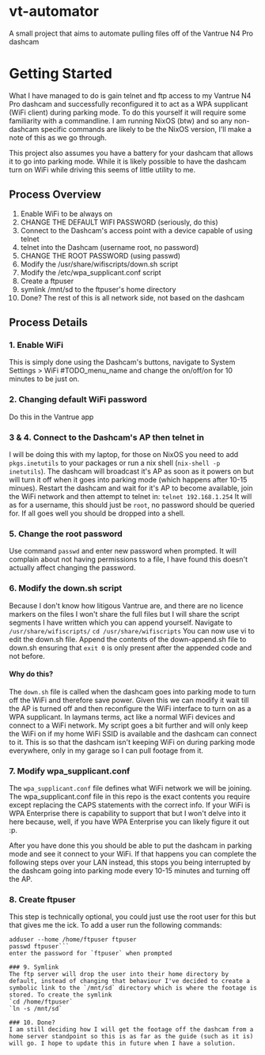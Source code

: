 # vt-automator
A small project that aims to automate pulling files off of the Vantrue N4 Pro dashcam

# Getting Started
What I have managed to do is gain telnet and ftp access to my Vantrue N4 Pro dashcam and successfully reconfigured it to act as a WPA supplicant (WiFi client) during parking mode. To do this yourself it will require some familiarity with a commandline. I am running NixOS (btw) and so any non-dashcam specific commands are likely to be the NixOS version, I'll make a note of this as we go through.

This project also assumes you have a battery for your dashcam that allows it to go into parking mode. While it is likely possible to have the dashcam turn on WiFi while driving this seems of little utility to me.

## Process Overview
1. Enable WiFi to be always on
2. CHANGE THE DEFAULT WIFI PASSWORD (seriously, do this)
3. Connect to the Dashcam's access point with a device capable of using telnet
4. telnet into the Dashcam (username root, no password)
5. CHANGE THE ROOT PASSWORD (using passwd)
6. Modify the /usr/share/wifiscripts/down.sh script
7. Modify the /etc/wpa_supplicant.conf script
8. Create a ftpuser
9. symlink /mnt/sd to the ftpuser's home directory
10. Done? The rest of this is all network side, not based on the dashcam

## Process Details
### 1. Enable WiFi
This is simply done using the Dashcam's buttons, navigate to System Settings > WiFi #TODO_menu_name and change the on/off/on for 10 minutes to be just on.

### 2. Changing default WiFi password
Do this in the Vantrue app

### 3 & 4. Connect to the Dashcam's AP then telnet in
I will be doing this with my laptop, for those on NixOS you need to add `pkgs.inetutils` to your packages or run a nix shell (`nix-shell -p inetutils`).
The dashcam will broadcast it's AP as soon as it powers on but will turn it off when it goes into parking mode (which happens after 10-15 minues). Restart the dashcam and wait for it's AP to become available, join the WiFi network and then attempt to telnet in:
`telnet 192.168.1.254`
It will as for a username, this should just be `root`, no password should be queried for. If all goes well you should be dropped into a shell.

### 5. Change the root password
Use command `passwd` and enter new password when prompted. It will complain about not having permissions to a file, I have found this doesn't actually affect changing the password.

### 6. Modify the down.sh script
Because I don't know how litigous Vantrue are, and there are no licence markers on the files I won't share the full files but I will share the script segments I have written which you can append yourself.
Navigate to `/usr/share/wifiscripts/`
```cd /usr/share/wifiscripts```
You can now use vi to edit the down.sh file. Append the contents of the down-append.sh file to down.sh ensuring that `exit 0` is only present after the appended code and not before.
#### Why do this?
The `down.sh` file is called when the dashcam goes into parking mode to turn off the WiFi and therefore save power. Given this we can modify it wait till the AP is turned off and then reconfigure the WiFi interface to turn on as a WPA supplicant. In laymans terms, act like a normal WiFi devices and connect to a WiFi network. My script goes a bit further and will only keep the WiFi on if my home WiFi SSID is available and the dashcam can connect to it. This is so that the dashcam isn't keeping WiFi on during parking mode everywhere, only in my garage so I can pull footage from it.

### 7. Modify wpa_supplicant.conf
The `wpa_supplicant.conf` file defines what WiFi network we will be joining. The wpa_supplicant.conf file in this repo is the exact contents you require except replacing the CAPS statements with the correct info. If your WiFi is WPA Enterprise there is capability to support that but I won't delve into it here because, well, if you have WPA Enterprise you can likely figure it out :p. 

After you have done this you should be able to put the dashcam in parking mode and see it connect to your WiFi. If that happens you can complete the following steps over your LAN instead, this stops you being interrupted by the dashcam going into parking mode every 10-15 minutes and turning off the AP.

### 8. Create ftpuser
This step is technically optional, you could just use the root user for this but that gives me the ick. To add a user run the following commands:
```mkdir -p /home/ftpuser
adduser --home /home/ftpuser ftpuser
passwd ftpuser``` 
enter the password for `ftpuser` when prompted

### 9. Symlink
The ftp server will drop the user into their home directory by default, instead of changing that behaviour I've decided to create a symbolic link to the `/mnt/sd` directory which is where the footage is stored. To create the symlink
`cd /home/ftpuser`
`ln -s /mnt/sd`

### 10. Done?
I am still deciding how I will get the footage off the dashcam from a home server standpoint so this is as far as the guide (such as it is) will go. I hope to update this in future when I have a solution.
